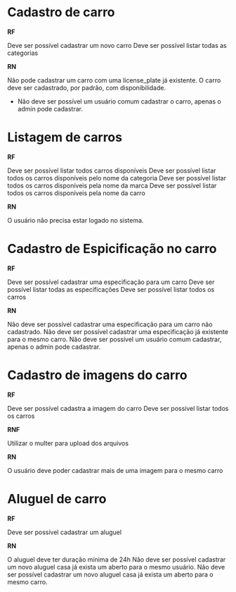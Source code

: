 # Cadastro de carro

**RF**

Deve ser possível cadastrar um novo carro
Deve ser possível listar todas as categorias

**RN**

Não pode cadastrar um carro com uma license_plate já existente.
O carro deve ser cadastrado, por padrão, com disponibilidade.
* Não deve ser possível um usuário comum cadastrar o carro, apenas o admin pode cadastrar.

# Listagem de carros

**RF**

Deve ser possível listar todos carros disponíveis
Deve ser possível listar todos os carros disponíveis pelo nome da categoria
Deve ser possível listar todos os carros disponíveis pela nome da marca
Deve ser possível listar todos os carros disponíveis pela nome da carro


**RN**

O usuário não precisa estar logado no sistema.


# Cadastro de Espicificação no carro

**RF**

Deve ser possível cadastrar uma especificação para um carro
Deve ser possível listar todas as especificações
Deve ser possível listar todos os carros

**RN**

Não deve ser possível cadastrar uma especificação para um carro não cadastrado.
Não deve ser possível cadastrar uma especificação já existente para o mesmo carro.
Não deve ser possível um usuário comum cadastrar, apenas o admin pode cadastrar.


# Cadastro de imagens do carro

**RF** 

Deve ser possível cadastra a imagem do carro
Deve ser possível listar todos os carros

**RNF**

Utilizar o multer para upload dos arquivos

**RN**

O usuário deve poder cadastrar mais de uma imagem para o mesmo carro


# Aluguel de carro

**RF**

Deve ser possível cadastrar um aluguel 

**RN**

O aluguel deve ter duração mínima de 24h
Não deve ser possível cadastrar um novo aluguel casa já exista um aberto para o mesmo usuário.
Não deve ser possível cadastrar um novo aluguel casa já exista um aberto para o mesmo carro.
